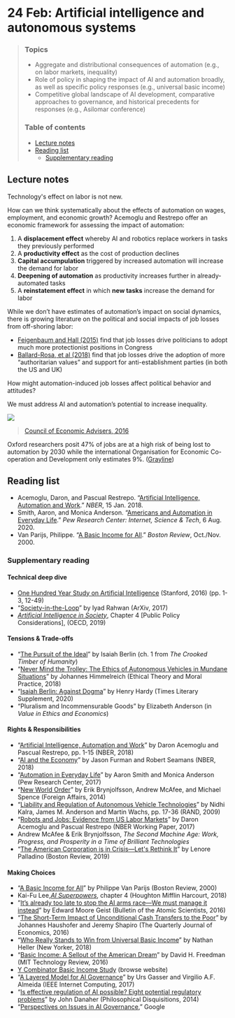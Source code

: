 # 24 Feb: Artificial intelligence and autonomous systems

> ### Topics
> - Aggregate and distributional consequences of automation (e.g., on labor markets, inequality)
> - Role of policy in shaping the impact of AI and automation broadly, as well as specific policy responses (e.g., universal basic income)
> - Competitive global landscape of AI development, comparative approaches to governance, and historical precedents for responses (e.g., Asilomar conference)
>
> ### Table of contents
> - [Lecture notes](#lecture-notes)
> - [Reading list](#reading-list)
>   - [Supplementary reading](#supplementary-reading)

## Lecture notes

Technology's effect on labor is not new. 

How can we think systematically about the effects of automation on wages, employment, and economic growth? Acemoglu and Restrepo offer an economic framework for assessing the impact of automation:

1. A **displacement effect** whereby AI and robotics replace workers in tasks they previously performed
2. A **productivity effect** as the cost of production declines
3. **Capital accumpulation** triggered by increased automation will increase the demand for labor
4. **Deepening of automation** as productivity increases further in already-automated tasks
5. A **reinstatement effect** in which **new tasks** increase the demand for labor

While we don’t have estimates of automation’s impact on social dynamics, there is growing literature on the political and social impacts of job losses from off-shoring labor:

* [Feigenbaum and Hall (2015)](https://www.jstor.org/stable/10.1086/682151?seq=1) find that job losses drive politicians to adopt much more protectionist positions in Congress
* [Ballard-Rosa, et al (2018)](https://scholar.google.com/citations?user=0aHygT4AAAAJ&hl=en#d=gs_md_cita-d&u=%2Fcitations%3Fview_op%3Dview_citation%26hl%3Den%26user%3D0aHygT4AAAAJ%26citation_for_view%3D0aHygT4AAAAJ%3ASe3iqnhoufwC%26tzom%3D300) find that job losses drive the adoption of more “authoritarian values” and support for anti-establishment parties (in both the US and UK)

How might automation-induced job losses affect political behavior and attitudes?

We must address AI and automation’s potential to increase inequality.

![](https://cdn.vox-cdn.com/thumbor/StD8WVKExfjRKUbGVmnX1dUJ008=/0x0:1200x980/1120x0/filters:focal(0x0:1200x980):format(webp):no_upscale()/cdn.vox-cdn.com/uploads/chorus_asset/file/6263217/cea_automation_chart.jpg)

> [Council of Economic Advisers, 2016](https://obamawhitehouse.archives.gov/sites/default/files/page/files/20161212_cea_nas_ai_furman.pdf)

Oxford researchers posit 47% of jobs are at a high risk of being lost to automation by 2030 while the international Organisation for Economic Co-operation and Development only estimates 9%. ([Grayline](https://graylinegroup.com/robotics-and-labor-scarcity/))

## Reading list

- Acemoglu, Daron, and Pascual Restrepo. “[Artificial Intelligence, Automation and Work](https://www.nber.org/papers/w24196).” _NBER_, 15 Jan. 2018.
- Smith, Aaron, and Monica Anderson. “[Americans and Automation in Everyday Life](https://www.pewresearch.org/internet/2017/10/04/automation-in-everyday-life/).” _Pew Research Center: Internet, Science &amp; Tech_, 6 Aug. 2020.
- Van Parijs, Philippe. “[A Basic Income for All](https://bostonreview.net/archives/BR25.5/vanparijs.html).” _Boston Review_, Oct./Nov. 2000.

### Supplementary reading

#### Technical deep dive

- [One Hundred Year Study on Artificial Intelligence](https://ai100.stanford.edu/sites/default/files/ai100report10032016fnl_singles.pdf) (Stanford, 2016) (pp. 1-3, 12-49)
- “[Society-in-the-Loop](https://arxiv.org/pdf/1707.07232.pdf)” by Iyad Rahwan (ArXiv, 2017)
- *[Artificial Intelligence in Society](https://www.oecd-ilibrary.org/science-and-technology/artificial-intelligence-in-society_eedfee77-en)*, Chapter 4 [Public Policy Considerations], (OECD, 2019)

#### Tensions & Trade-offs

- “[The Pursuit of the Ideal](http://assets.press.princeton.edu/chapters/s9983.pdf)” by Isaiah Berlin (ch. 1 from *The Crooked Timber of Humanity*)
- “[Never Mind the Trolley: The Ethics of Autonomous Vehicles in Mundane Situations](https://link.springer.com/article/10.1007/s10677-018-9896-4)” by Johannes Himmelreich (Ethical Theory and Moral Practice, 2018)
- “[Isaiah Berlin: Against Dogma](https://www.the-tls.co.uk/articles/isaiah-berlin-against-dogma)” by Henry Hardy (Times Literary Supplement, 2020)
- “Pluralism and Incommensurable Goods” by Elizabeth Anderson (in *Value in Ethics and Economics*)

#### Rights & Responsibilities

- “[Artificial Intelligence, Automation and Work](https://www.nber.org/papers/w24196.pdf)” by Daron Acemoglu and Pascual Restrepo, pp. 1-15 (NBER, 2018)
- “[AI and the Economy](https://www.nber.org/papers/w24689.pdf)” by Jason Furman and Robert Seamans (NBER, 2018)
- “[Automation in Everyday Life](https://www.pewresearch.org/internet/2017/10/04/automation-in-everyday-life/)” by Aaron Smith and Monica Anderson (Pew Research Center, 2017)
- “[New World Order](https://www.foreignaffairs.com/articles/united-states/2014-06-04/new-world-order)” by Erik Brynjolfsson, Andrew McAfee, and Michael Spence (Foreign Affairs, 2014)
- “[Liability and Regulation of Autonomous Vehicle Technologies](https://www.rand.org/pubs/external_publications/EP20090427.html)” by Nidhi Kalra, James M. Anderson and Martin Wachs, pp. 17-36 (RAND, 2009)
- “[Robots and Jobs: Evidence from US Labor Markets](https://www.nber.org/papers/w23285.pdf)” by Daron Acemoglu and Pascual Restrepo (NBER Working Paper, 2017)
- Andrew McAfee & Erik Brynjolfsson, *The Second Machine Age: Work, Progress, and Prosperity in a Time of Brilliant Technologies*
- “[The American Corporation is in Crisis—Let's Rethink It](https://bostonreview.net/forum/lenore-palladino-american-corporation-crisis%E2%80%94lets-rethink-it)” by Lenore Palladino (Boston Review, 2019)

#### Making Choices

- “[A Basic Income for All](https://bostonreview.net/archives/BR25.5/vanparijs.html)” by Philippe Van Parijs (Boston Review, 2000)
- Kai-Fu Lee,[_AI Superpowers_](https://www.indiebound.org/book/9781328546395), chapter 4 (Houghton Mifflin Harcourt, 2018)
- ”[It’s already too late to stop the AI arms race—We must manage it instead](https://thebulletin.org/2016/09/its-already-too-late-to-stop-the-ai-arms-race-we-must-manage-it-instead/)” by Edward Moore Geist (Bulletin of the Atomic Scientists, 2016)
- “[The Short-Term Impact of Unconditional Cash Transfers to the Poor](https://pubmed.ncbi.nlm.nih.gov/33087990/)” by Johannes Haushofer and Jeremy Shapiro (The Quarterly Journal of Economics, 2016)
- “[Who Really Stands to Win from Universal Basic Income](https://www.newyorker.com/magazine/2018/07/09/who-really-stands-to-win-from-universal-basic-income)” by Nathan Heller (New Yorker, 2018)
- “[Basic Income: A Sellout of the American Dream](https://www.technologyreview.com/s/601499/basic-income-a-sellout-of-the-american-dream)” by David H. Freedman (MIT Technology Review, 2016)
- [Y Combinator Basic Income Study](https://basicincome.ycr.org) (browse website)
- “[A Layered Model for AI Governance](https://dash.harvard.edu/bitstream/handle/1/34390353/w6gov-18-LATEX.pdf?sequence%3D1)” by Urs Gasser and Virgilio A.F. Almeida (IEEE Internet Computing, 2017)
- “[Is effective regulation of AI possible? Eight potential regulatory problems](http://philosophicaldisquisitions.blogspot.com/2015/07/is-effective-regulation-of-ai-possible.html)” by John Danaher (Philosophical Disquisitions, 2014)
- “[Perspectives on Issues in AI Governance](https://ai.google/static/documents/perspectives-on-issues-in-ai-governance.pdf),” Google
